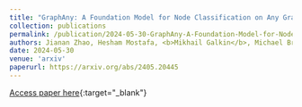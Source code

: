 ```yaml
---
title: "GraphAny: A Foundation Model for Node Classification on Any Graph"
collection: publications
permalink: /publication/2024-05-30-GraphAny-A-Foundation-Model-for-Node-Classification-on-Any-Graph
authors: Jianan Zhao, Hesham Mostafa, <b>Mikhail Galkin</b>, Michael Bronstein, Zhaocheng Zhu, Jian Tang
date: 2024-05-30
venue: 'arxiv'
paperurl: https://arxiv.org/abs/2405.20445
---
```

[Access paper here](https://arxiv.org/abs/2405.20445){:target="_blank"}
